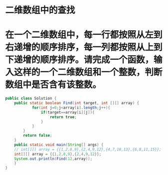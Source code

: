 # 二维数组中的查找
# 在一个二维数组中，每一行都按照从左到右递增的顺序排序，每一列都按照从上到下递增的顺序排序。请完成一个函数，输入这样的一个二维数组和一个整数，判断数组中是否含有该整数。

```java
public class Solution {
	public static boolean Find(int target, int [][] array) {		         for(int i=0;i<array.length;i++){
			for(int j=0;j<array[i].length;j++){
				if(target==array[i][j]){
					return true;
				}
			}
		}
		return false;
	}
	public static void main(String[] args) {
	// int[][] array = {{1,2,8,9},{2,4,9,12},{4,7,10,13},{6,8,11,15}};
	int[][] array = {{1,2,8,9},{2,4,9,12}};
	System.out.println(Find(12,array));
	}
}
```
